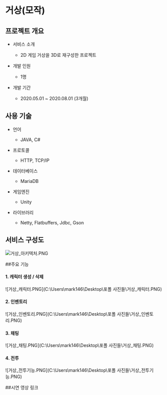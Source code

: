 # 거상(모작)


## 프로젝트 개요

- 서비스 소개
	- 2D 게임 거상을 3D로 재구성한 프로젝트


- 개발 인원
	- 1명

- 개발 기간
	- 2020.05.01 ~ 2020.08.01 (3개월)


## 사용 기술
- 언어
	- JAVA, C#

- 프로토콜
	- HTTP, TCP/IP

- 데이터베이스
	- MariaDB

- 게임엔진
	- Unity

- 라이브러리
	- Netty, Flatbuffers, Jdbc, Gson


## 서비스 구성도

![거상_아키텍처.PNG](C:\Users\mark146\Desktop\거상_아키텍처.PNG)


##주요 기능
#### 1. 캐릭터 생성 / 삭제

![거상_캐릭터.PNG](C:\Users\mark146\Desktop\포폴 사진들\거상_캐릭터.PNG)

#### 2. 인벤토리

![거상_인벤토리.PNG](C:\Users\mark146\Desktop\포폴 사진들\거상_인벤토리.PNG)

#### 3. 채팅

![거상_채팅.PNG](C:\Users\mark146\Desktop\포폴 사진들\거상_채팅.PNG)

#### 4. 전투

![거상_전투기능.PNG](C:\Users\mark146\Desktop\포폴 사진들\거상_전투기능.PNG)


##시연 영상 링크
